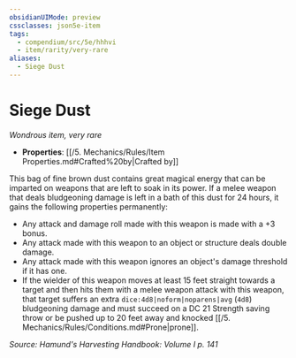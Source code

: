 ```yaml
---
obsidianUIMode: preview
cssclasses: json5e-item
tags:
  - compendium/src/5e/hhhvi
  - item/rarity/very-rare
aliases:
  - Siege Dust
---
```

# Siege Dust
*Wondrous item, very rare*  

- **Properties**: [[/5. Mechanics/Rules/Item Properties.md#Crafted%20by\|Crafted by]]

This bag of fine brown dust contains great magical energy that can be imparted on weapons that are left to soak in its power. If a melee weapon that deals bludgeoning damage is left in a bath of this dust for 24 hours, it gains the following properties permanently:

- Any attack and damage roll made with this weapon is made with a +3 bonus.  
- Any attack made with this weapon to an object or structure deals double damage.  
- Any attack made with this weapon ignores an object's damage threshold if it has one.  
- If the wielder of this weapon moves at least 15 feet straight towards a target and then hits them with a melee weapon attack with this weapon, that target suffers an extra `dice:4d8|noform|noparens|avg` (`4d8`) bludgeoning damage and must succeed on a DC 21 Strength saving throw or be pushed up to 20 feet away and knocked [[/5. Mechanics/Rules/Conditions.md#Prone\|prone]].  

*Source: Hamund's Harvesting Handbook: Volume I p. 141*
